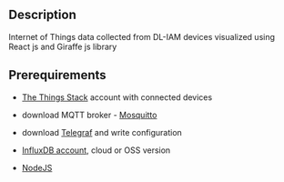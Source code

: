 ## Description

Internet of Things data collected from DL-IAM devices visualized using React js and Giraffe js library

## Prerequirements


- [The Things Stack](https://eu1.cloud.thethings.network/oauth/login?n=%2Foauth%2Fauthorize%3Fclient_id%3Dttn-console-eu1%26redirect_uri%3D%252Fconsole%252Foauth%252Fcallback%26response_type%3Dcode%26state%3DmCA0XUKsFzA9Zo4W) account with connected devices

- download MQTT broker - [Mosquitto](https://mosquitto.org/download/)

- download [Telegraf](https://portal.influxdata.com/downloads/) and write configuration

- [InfluxDB account](https://eu-central-1-1.aws.cloud2.influxdata.com/), cloud or OSS version

- [NodeJS](https://nodejs.org/en/)


